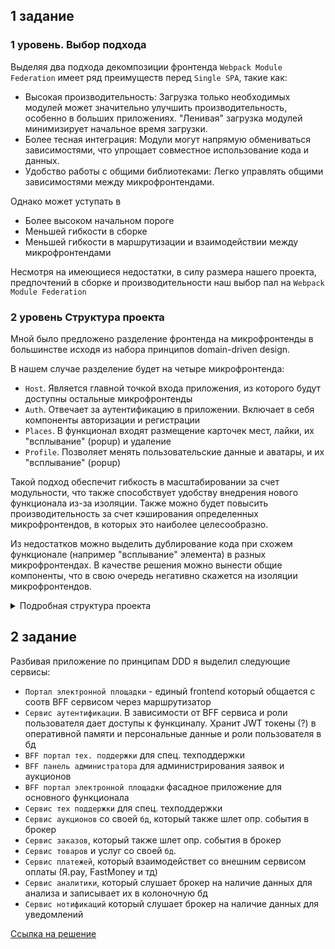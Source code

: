 ## 1 задание

### 1 уровень. Выбор подхода

Выделяя два подхода декомпозиции фронтенда `Webpack Module Federation` имеет ряд преимуществ 
перед `Single SPA`, такие как:
- Высокая производительность: Загрузка только необходимых модулей может значительно улучшить производительность, особенно в больших приложениях. "Ленивая" загрузка модулей минимизирует начальное время загрузки.
- Более тесная интеграция: Модули могут напрямую обмениваться зависимостями, что упрощает совместное использование кода и данных.
- Удобство работы с общими библиотеками: Легко управлять общими зависимостями между микрофронтендами.

Однако может уступать в
- Более высоком начальном пороге
- Меньшей гибкости в сборке
- Меньшей гибкости в маршрутизации и взаимодействии между микрофронтендами

Несмотря на имеющиеся недостатки, в силу размера нашего проекта, предпочтений в сборке и производительности наш выбор пал на `Webpack Module Federation`

### 2 уровень Структура проекта

Мной было предложено разделение фронтенда на микрофронтенды в большинстве исходя из набора принципов domain-driven design.

В нашем случае разделение будет на четыре микрофронтенда:
- `Host`. Является главной точкой входа приложения, из которого будут доступны остальные микрофронтенды
- `Auth`. Отвечает за аутентификацию в приложении. Включает в себя компоненты авторизации и регистрации
- `Places`. В функционал входят размещение карточек мест, лайки, их "всплывание" (popup) и удаление
- `Profile`. Позволяет менять пользовательские данные и аватары, и их "всплывание" (popup)

Такой подход обеспечит гибкость в масштабировании за счет модульности, что также способствует 
удобству внедрения нового функционала из-за изоляции. Также можно будет повысить производительность 
за счет кэширования определенных микрофронтендов, в которых это наиболее целесообразно.

Из недостатков можно выделить дублирование кода при схожем функционале (например "всплывание" 
элемента) в разных микрофронтендах. В качестве решения можно вынести общие компоненты, что в свою очередь 
негативно скажется на изоляции микрофронтендов.

<details>
    <summary>
        Подробная структура проекта
    </summary>

```angular2html
/frontend
    /host
        /public
        /src
            /blocks                         // Стили для компонентов микрофронтенда
                /content
                /footer
                /header
            /components
                Footer.js
                Header.js
                Main.js     
            App.jsx                         //компонент, определяющий структуру главной страницы
            index.css
            index.html
            index.js                        // Точка входа микрофронтенда
        compilation.config.js
        package.json                        // Зависимости и скрипты микрофронтенда
        webpack.config.js                   // в remotes хранятся связи с сервисами auth, places и profile
    /auth
        /src
            /blocks                         // Стили для компонентов микрофронтенда
                /auth-form
                /login
            /components
                InfoTooltip.js
                Login.js
                ProtectedRoute
                Register
            /images
            /utils
                auth.js                     // Утилиты для аутентификации
            index.css
            index.html
            index.js                        // Точка входа микрофронтенда
        compilation.config.js
        package.json                        // Зависимости и скрипты микрофронтенда
        webpack.config.js                   // в exposes хранятся все компоненты сервиса auth
    /places
        /src
            /blocks                         // Стили для компонентов микрофронтенда
                /card
                /places
                /popup
            /components
                AddPlacePopup.js
                Card.js
                ImagePopup.js
                PopupWithForm.js
            /contexts
                CurrentUserContext.js
            /utils
                api.js                      //класс, отвечающий за работу с API
            index.css
            index.html
            index.js                        // Точка входа микрофронтенда
        compilation.config.js
        package.json                        // Зависимости и скрипты микрофронтенда
        webpack.config.js                   // в exposes хранятся связи с компонентами сервиса
    /profile
        /src
            /blocks                         // Стили для компонентов микрофронтенда
                /popup
                /profile
            /components
                EditAvatarPopup.js
                EditProfilePopup.js
                PopupWithForm.js
            /contexts
                CurrentUserContext
            /utils
                api.js                      //класс, отвечающий за работу с API
            index.css
            index.html
            index.js                        // Точка входа микрофронтенда
        compilation.config.js
        package.json                        // Зависимости и скрипты микрофронтенда
        webpack.config.js                   // в exposes хранятся связи с компонентами сервиса
```
</details>

## 2 задание

Разбивая приложение по принципам DDD я выделил следующие сервисы:
- `Портал электронной площадки` - единый frontend который общается с соотв BFF сервисом через маршрутизатор
- `Сервис аутентификации`. В зависимости от BFF сервиса и роли пользователя дает доступы к функциналу.
Хранит JWT токены (?) в оперативной памяти и персональные данные и роли пользователя в бд
- `BFF портал тех. поддержки` для спец. техподдержки
- `BFF панель администратора` для администрирования заявок и аукционов
- `BFF портал электронной площадки` фасадное приложение для основного функционала 
- `Сервис тех поддержки` для спец. техподдержки
- `Сервис аукционов` со своей `бд`, который также шлет опр. события в брокер
- `Сервис заказов`, который также шлет опр. события в брокер 
- `Сервис товаров` и услуг со своей `бд`.
- `Сервис платежей`, который взаимодействет со внешним сервисом оплаты (Я.pay, FastMoney и тд) 
- `Сервис аналитики`, который слушает брокер на наличие данных для анализа и записывает их в колоночную бд
- `Сервис нотификаций` который слушает брокер на наличие данных для уведомлений


[Ссылка на решение](https://drive.google.com/file/d/1F1RGpTZ0o1Brm1-zz_1hHJHqASdpUNcV/view?usp=share_link)

